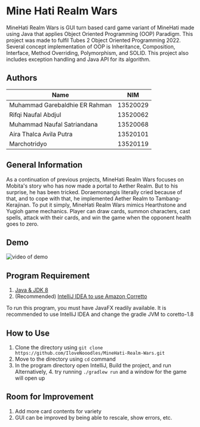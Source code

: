 # Mine Hati Realm Wars

MineHati Realm Wars is GUI turn based card game variant of MineHati made using Java that applies Object Oriented Programming (OOP) Paradigm. This project was made to fulfil Tubes 2 Object Oriented Programming 2022. Several concept implementation of OOP is Inheritance, Composition, Interface, Method Overriding, Polymorphism, and SOLID. This project also includes exception handling and Java API for its algorithm.

## Authors

| Name                           | NIM      |
| ------------------------------ | -------- |
| Muhammad Garebaldhie ER Rahman | 13520029 |
| Rifqi Naufal Abdjul            | 13520062 |
| Muhammad Naufal Satriandana    | 13520068 |
| Aira Thalca Avila Putra        | 13520101 |
| Marchotridyo                   | 13520119 |

## General Information

As a continuation of previous projects, MineHati Realm Wars focuses on Mobita's story who has now made a portal to Aether Realm. But to his surprise, he has been tricked. Doraemonangis literally cried because of that, and to cope with that, he implemented Aether Realm to Tambang-Kerajinan. To put it simply, MineHati Realm Wars mimics Hearthstone and Yugioh game mechanics. Player can draw cards, summon characters, cast spells, attack with their cards, and win the game when the opponent health goes to zero.

## Demo

![video of demo](https://user-images.githubusercontent.com/88304292/165942780-1f2d36c1-f637-4cea-b159-ae1108cd766e.gif)

## Program Requirement

1. [Java & JDK 8](https://www.oracle.com/java/technologies/downloads/)
2. (Recommended) [IntelliJ IDEA to use Amazon Corretto](https://www.jetbrains.com/idea/)

To run this program, you must have JavaFX readily available. It is recommended to use IntelliJ IDEA and change the gradle JVM to coretto-1.8

## How to Use

1. Clone the directory using `git clone https://github.com/IloveNooodles/MineHati-Realm-Wars.git`
2. Move to the directory using `cd` command
3. In the program directory open IntelliJ, Build the project, and run
   Alternatively, 4. try running `./gradlew run` and a window for the game will open up

## Room for Improvement

1. Add more card contents for variety
2. GUI can be improved by being able to rescale, show errors, etc.
